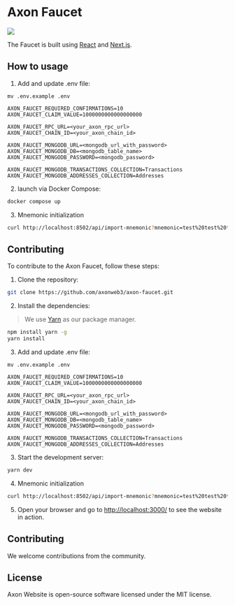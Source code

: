 # Axon Faucet

![](https://user-images.githubusercontent.com/9718515/230877126-275ba6af-f45c-4f67-a391-8865ee47d44e.png)

The Faucet is built using [React](https://reactjs.org/) and [Next.js](https://www.nextjs.com).

## How to usage

1. Add and update .env file:
```
mv .env.example .env
```

```env
AXON_FAUCET_REQUIRED_CONFIRMATIONS=10
AXON_FAUCET_CLAIM_VALUE=1000000000000000000

AXON_FAUCET_RPC_URL=<your_axon_rpc_url>
AXON_FAUCET_CHAIN_ID=<your_axon_chain_id>

AXON_FAUCET_MONGODB_URL=<mongodb_url_with_password>
AXON_FAUCET_MONGODB_DB=<mongodb_table_name>
AXON_FAUCET_MONGODB_PASSWORD=<mongodb_password>

AXON_FAUCET_MONGODB_TRANSACTIONS_COLLECTION=Transactions
AXON_FAUCET_MONGODB_ADDRESSES_COLLECTION=Addresses
```

2. launch via Docker Compose:
```bash
docker compose up
```

3. Mnemonic initialization
```bash
curl http://localhost:8502/api/import-mnemonic?mnemonic=test%20test%20test%20test%20test%20test%20test%20test%20test%20test%20test%20junk
```

## Contributing 

To contribute to the Axon Faucet, follow these steps:

1. Clone the repository:

```bash
git clone https://github.com/axonweb3/axon-faucet.git
```

2. Install the dependencies:
> We use [Yarn](https://yarnpkg.com/) as our package manager.

```bash
npm install yarn -g
yarn install
```

3. Add and update .env file:
```
mv .env.example .env
```

```env
AXON_FAUCET_REQUIRED_CONFIRMATIONS=10
AXON_FAUCET_CLAIM_VALUE=1000000000000000000

AXON_FAUCET_RPC_URL=<your_axon_rpc_url>
AXON_FAUCET_CHAIN_ID=<your_axon_chain_id>

AXON_FAUCET_MONGODB_URL=<mongodb_url_with_password>
AXON_FAUCET_MONGODB_DB=<mongodb_table_name>
AXON_FAUCET_MONGODB_PASSWORD=<mongodb_password>

AXON_FAUCET_MONGODB_TRANSACTIONS_COLLECTION=Transactions
AXON_FAUCET_MONGODB_ADDRESSES_COLLECTION=Addresses
```

3. Start the development server:

```bash
yarn dev
```

4. Mnemonic initialization
```bash
curl http://localhost:8502/api/import-mnemonic?mnemonic=test%20test%20test%20test%20test%20test%20test%20test%20test%20test%20test%20junk
```

5. Open your browser and go to [http://localhost:3000/](http://localhost:3000/) to see the website in action.

## Contributing

We welcome contributions from the community.

## License

Axon Website is open-source software licensed under the MIT license.
